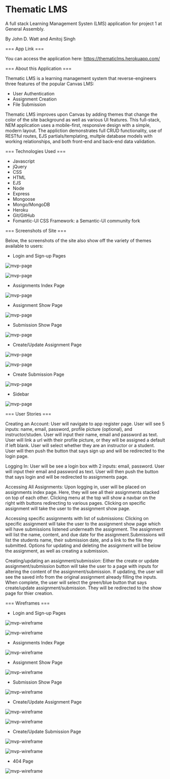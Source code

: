 # Thematic LMS
A full stack Learning Management Systen (LMS) application for project 1 at General Assembly.

By John D. Watt and Amitoj Singh


=== App Link ===

You can access the application here: https://thematiclms.herokuapp.com/


=== About this Application ===

Thematic LMS is a learning management system that reverse-engineers three features of the popular Canvas LMS:
- User Authentication
- Assignment Creation
- File Submission

Thematic LMS improves upon Canvas by adding themes that change the color of the site background as well as various UI features.  This full-stack, NEM application uses a mobile-first, responsive design with a simple, modern layout. The appliction demonstrates full CRUD functionality, use of RESTful routes, EJS partials/templating, multple database models with working relationships, and both front-end and back-end data validation. 


=== Technologies Used ===
- Javascript
- jQuery
- CSS
- HTML
- EJS
- Node
- Express
- Mongoose
- Mongo/MongoDB
- Heroku
- Git/GitHub
- Fomantic-UI CSS Framework: a Semantic-UI community fork


=== Screenshots of Site ===

Below, the screenshots of the site also show off the variety of themes available to users: 

- Login and Sign-up Pages

![mvp-page](./readme-images/lms-login.png)

![mvp-page](./readme-images/lms-signup.png)

- Assignments Index Page

![mvp-page](./readme-images/lms-index.png)

- Assignment Show Page

![mvp-page](./readme-images/lms-show.png)

- Submission Show Page

![mvp-page](./readme-images/lms-subshow.png)

- Create/Update Assignment Page

![mvp-page](./readme-images/lms-create.png)

![mvp-page](./readme-images/lms-update.png)

- Create Submission Page

![mvp-page](./readme-images/lms-subcreation.png)

- Sidebar

![mvp-page](./readme-images/lms-sidebar.png)


=== User Stories ===

Creating an Account: User will navigate to app register page. User will see 5 inputs: name, email, password, profile picture (optional), and instructor/studen. User will input their name, email and password as text. User will link a url with their profile picture, or they will be assigned a default if left blank. User will select whether they are an instructor or a student. User will then push the button that says sign up and will be redirected to the login page.

Logging In: User will be see a login box with 2 inputs: email, password. User will input their email and password as text. User will then push the button that says login and will be redirected to assignments page.

Accessing All Assignments: Upon logging in, user will be placed on assignments index page. Here, they will see all their assignments stacked on top of each other. Clicking menu at the top will show a navbar on the right with buttons redirecting to various pages. Clicking on specific assignment will take the user to the assignment show page.

Accessing specific assignments with list of submissions: Clicking on specific assignment will take the user to the assignment show page which will have submissions listened underneath the assignment. The assignment will list the name, content, and due date for the assignment.Submissions will list the students name, their submission date, and a link to the file they submitted. Options for updating and deleting the assignment will be below the assignment, as well as creating a submission. 

Creating/updating an assignment/submission: Either the create or update assignment/submission button will take the user to a page with inputs for altering the content of the assignment/submission. If updating, the user will see the saved info from the original assignment already filling the inputs. When complete, the user will select the green/blue button that says create/update assignment/submission. They will be redirected to the show page for thier creation. 


=== Wireframes ===

- Login and Sign-up Pages

![mvp-wireframe](./readme-images/login-page.png)

![mvp-wireframe](./readme-images/sign-up.png)

- Assignments Index Page

![mvp-wireframe](./readme-images/assignment-page.png)

- Assignment Show Page

![mvp-wireframe](./readme-images/view-assignment.png)

- Submission Show Page

![mvp-wireframe](./readme-images/view-submission.png)

- Create/Update Assignment Page

![mvp-wireframe](./readme-images/create-assignment.png)

![mvp-wireframe](./readme-images/update-assignment.png)

- Create/Update Submission Page

![mvp-wireframe](./readme-images/create-submission.png)

![mvp-wireframe](./readme-images/update-submission.png)

- 404 Page

![mvp-wireframe](./readme-images/404.png)